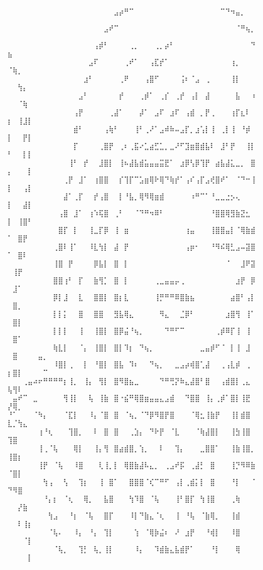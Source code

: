 ⠀⠀⠀⠀⠀⠀⠀⠀⠀⠀⠀⠀⠀⠀⠀⠀⠀⠀⠀⠀⠀⣠⡴⠛⠉⠀⠀⠀⠀⠀⠀⠀⠀⠀⠀⠀⠀⠀⠀⠀⠀⠀⠉⠙⠲⣤⡀⠀⠀⠀⠀⠀⠀⠀⠀⠀⠀
⠀⠀⠀⠀⠀⠀⠀⠀⠀⠀⠀⠀⠀⠀⠀⠀⠀⠀⠀⣠⠞⠉⠀⠀⠀⠀⠀⠀⠀⠀⠀⠀⠀⠀⠀⠀⠀⠀⠀⠀⠀⠀⠀⠀⠀⠈⠛⢦⡀⠀⠀⠀⠀⠀⠀⠀⠀
⠀⠀⠀⠀⠀⠀⠀⠀⠀⠀⠀⠀⠀⠀⠀⠀⠀⢠⡾⠃⠀⠀⠀⠀⢀⡀⠀⠀⠀⢀⡀⡴⠃⠀⠀⠀⠀⠀⠀⠀⠀⠀⠀⠀⠀⠀⠀⠀⠙⣦⠀⠀⠀⠀⠀⠀⠀
⠀⠀⠀⠀⠀⠀⠀⠀⠀⠀⠀⠀⠀⠀⠀⠀⣠⠏⠀⠀⠀⠀⠀⢀⠞⠁⠀⠀⢠⣏⡞⠁⠀⠀⠀⠀⠀⠀⠀⠀⠀⠀⠀⠀⢰⡀⠀⠀⠀⠈⢷⡀⠀⠀⠀⠀⠀
⠀⠀⠀⠀⠀⠀⠀⠀⠀⠀⠀⠀⠀⠀⠀⣰⠃⠀⠀⠀⠀⠀⢀⠟⠀⠀⠀⢠⣿⠋⠀⠀⠀⠀⢨⠆⠈⣠⠀⢀⠀⠀⠀⠀⢸⡇⠀⠀⠀⠀⠀⢳⡄⠀⠀⠀⠀
⠀⠀⠀⠀⠀⠀⠀⠀⠀⠀⠀⠀⠀⠀⣠⠃⠀⠀⠀⠀⠀⠀⡞⠀⠀⠀⢀⡾⠁⠀⢀⡎⠀⢀⡞⠀⢠⡇⠀⣼⠀⠀⠀⠀⠀⣧⠀⠀⠰⠀⠀⠈⢷⠀⠀⠀⠀
⠀⠀⠀⠀⠀⠀⠀⠀⠀⠀⠀⠀⠀⢠⡟⠀⠀⠀⠀⠀⢀⣼⠁⠀⠀⠀⡼⠁⠀⣠⠏⠀⣰⠏⠀⢠⣾⠀⡀⡟⢀⠀⠀⠀⢰⡏⣆⠇⠀⡆⠀⢸⣸⡇⠀⠀⠀
⠀⠀⠀⠀⠀⠀⠀⠀⠀⠀⠀⠀⠀⣾⠃⠀⠀⠀⠀⢠⢷⠃⠀⠀⠀⢸⠃⢀⠜⠁⣠⠾⠷⠤⣠⡏⡀⣰⢡⡇⢸⠀⢀⡇⢸⠀⠘⡾⠀⡇⠀⠀⡟⡇⠀⠀⠀
⠀⠀⠀⠀⠀⠀⠀⠀⠀⠀⠀⠀⠀⡏⠀⠀⠀⠀⢀⣿⡟⠀⢀⠆⢀⣯⠔⣁⣴⣋⣁⡀⣀⠜⠋⣹⣶⣿⣾⣧⠇⠀⣸⠃⡟⠀⠀⢸⡇⠃⠀⠀⡇⡇⠀⠀⠀
⠀⠀⠀⠀⠀⠀⠀⠀⠀⠀⠀⠀⢸⠃⠀⡞⠀⠀⣸⣿⡇⠀⢸⠦⣼⣧⣾⣥⣤⣤⣭⣟⠁⠀⣰⡿⢣⡿⢹⡟⠀⣴⣧⣼⣅⣀⡀⠀⣿⡄⠀⠀⠀⡇⠀⠀⠀
⠀⠀⠀⠀⠀⠀⠀⠀⠀⠀⠀⢀⡟⠀⣸⠁⠀⢰⣿⣿⠀⠀⡎⢹⡏⠉⣡⣶⢿⠗⢿⠙⢷⡞⠁⢠⠎⢠⡏⣠⢞⣿⠞⠁⠀⠈⠙⠒⢸⡇⠀⠀⢠⡇⠀⠀⠀
⠀⠀⠀⠀⠀⠀⠀⠀⠀⠀⠀⣼⠁⢀⡏⠀⠀⡞⢠⣿⠀⠀⡇⠘⣧⡀⢿⠻⢿⣶⣾⠀⠀⠀⠀⠀⠰⠛⠉⠁⠘⣀⣀⣐⡢⢄⠀⠀⠀⡇⠀⠀⣼⡇⠀⠀⠀
⠀⠀⠀⠀⠀⠀⠀⠀⠀⠀⢠⣿⠀⣸⠁⠀⢰⠱⢯⣿⠀⢀⠃⠀⠀⠈⠙⠛⠲⠿⠃⠀⠀⠀⠀⠀⠀⠀⠀⠀⠘⣿⣿⢿⣻⣷⣝⣂⠀⡇⠀⢸⣿⠃⠀⠀⠀
⠀⠀⠀⠀⠀⠀⠀⠀⠀⠀⣿⡏⠀⡇⠀⠀⢸⣀⡏⡿⠀⢸⠀⣶⠀⠀⠀⠀⠀⠀⠀⠀⠀⠀⠀⢰⣤⠀⠀⠀⢸⣿⣿⣤⡇⠈⢿⣷⣾⠁⠀⣿⡟⠀⠀⠀⠀
⠀⠀⠀⠀⠀⠀⠀⠀⠀⢀⣿⠇⢸⠁⠀⠀⠸⣇⢳⡇⠀⣼⠀⡟⠀⠀⠀⠀⠀⠀⠀⠀⠀⠀⠀⢠⡶⠂⠀⠀⠘⠻⠮⢿⣃⣠⠤⣽⣿⠁⠀⣿⠇⠀⠀⠀⠀
⠀⠀⠀⠀⠀⠀⠀⠀⠀⢸⣿⠀⡟⠀⠀⠀⠀⡿⣧⡇⠀⣿⠀⡇⠀⠀⠀⠀⠀⠀⠀⠀⠀⠀⠀⠀⠀⠀⠀⠀⠀⠀⠀⠈⠀⠀⣸⠟⣽⠀⢸⡟⠀⠀⠀⠀⠀
⠀⠀⠀⠀⠀⠀⠀⠀⠀⣿⣿⢰⠃⠀⡏⠀⠀⣷⢻⡁⠀⣿⠀⡇⠀⠀⠀⠀⠀⢀⣀⣤⣤⡤⢀⠀⠀⠀⠀⠀⠀⠀⠀⠀⠀⣰⡟⠀⡿⠀⣸⠁⠀⠀⠀⠀⠀
⠀⠀⠀⠀⠀⠀⠀⠀⠀⡿⡇⣸⠀⠀⣇⠀⠀⣿⣿⡇⠀⣿⡆⣇⠀⠀⠀⠀⠀⢸⡛⠛⠛⠿⣿⣷⣦⠀⠀⠀⠀⠀⠀⠀⣴⣿⠃⢠⡇⠀⣿⡀⠀⠀⠀⠀⠀
⠀⠀⠀⠀⠀⠀⠀⠀⠀⡇⡇⡅⠀⠀⣿⠀⠀⣿⣿⠀⠀⣻⣧⢿⣄⠀⠀⠀⠀⠀⠻⣄⠀⠀⣈⡿⠃⠀⠀⠀⠀⠀⠀⣰⣿⢻⠀⢸⠁⠀⣿⡇⠀⠀⠀⠀⠀
⠀⠀⠀⠀⠀⠀⠀⠀⠀⡇⡇⡇⠀⠀⢸⠀⠀⢸⣿⡇⠀⣿⡿⣬⠘⢦⡀⠀⠀⠀⠀⠙⠛⠋⠉⠀⠀⠀⠀⠀⠀⢀⡾⠿⡏⢸⠀⢸⠀⠀⣿⠁⠀⠀⠀⠀⠀
⠀⠀⠀⠀⠀⠀⠀⠀⠀⢷⣇⡇⠀⠀⠈⡄⠀⢸⣿⡇⠀⣿⡇⠹⡆⠀⠙⢦⡀⠀⠀⠀⠀⠀⠀⠀⠀⠀⣀⣤⡾⠋⠈⠀⡇⢸⠀⣸⠀⠀⣿⠀⠀⠀⠀⣤⡀
⠀⠀⠀⠀⠀⠀⠀⠀⠀⠸⣿⡇⢀⠀⠀⡇⠀⠘⣿⡇⠀⣿⣧⠀⠹⠆⠀⠀⠙⢦⡀⠀⠀⣀⣠⡴⢾⣿⢁⣼⠀⠀⢀⢠⣇⡾⠀⢀⠀⡆⣿⡇⠀⠀⠀⠀⠉
⠀⠀⠀⢀⣤⠴⠖⠛⠛⠛⠛⡆⢸⡀⠀⢸⡄⠀⢻⡇⠀⣿⠻⣿⣦⣀⠀⠀⠀⠀⠙⠛⢛⡝⠷⣄⣼⣿⠃⣿⠀⠀⢠⣾⣿⡇⢀⣄⠀⢧⢻⠇⠀⠀⠀⠀⠀
⠀⣤⠞⠉⠀⣀⠀⠀⠀⠀⠀⢻⢸⡇⠀⠀⢧⠀⢸⣷⠀⣿⠐⣮⠛⢿⣿⣶⣤⣤⣄⣠⣾⠀⠀⠙⣿⣿⠀⢸⡄⢀⡾⠁⣿⡇⢸⣟⠀⡜⢿⡀⠀⠀⠀⠀⠀
⠘⠁⠀⠀⠀⠈⠳⡄⠀⠀⠀⠈⣏⡇⠀⠀⠸⡄⠈⣿⠀⣿⠀⠈⢦⡀⠈⠙⡿⠻⣿⡟⣿⠀⠀⠀⠈⢿⣂⢸⣷⡟⠀⠀⢸⡇⣾⣿⠀⣇⡈⢳⣄⠀⠀⠀⠀
⠀⠀⠀⠀⠀⠀⢰⠘⢆⠀⠀⠀⢹⣿⡀⠀⠀⠇⠀⣿⠀⣿⠀⠀⢀⣱⡄⠀⠙⠗⡟⠀⠈⣇⠀⠀⠀⠈⢷⣼⣿⡇⠀⠀⢸⣳⢸⣿⠀⢹⣿⠀⠀⠀⠀⠀⠀
⠀⠀⠀⠀⠀⠀⢸⢀⠈⢧⠀⠀⠀⢿⡇⠀⠀⢸⡄⢻⠀⣿⣴⣾⣿⡀⢱⡀⠀⠀⠇⠀⠀⢹⡄⠀⠀⠀⣀⣿⣿⠁⠀⠀⢸⣷⢸⣿⡀⢸⣿⡆⠀⠀⠀⠀⠀
⠀⠀⠀⠀⠀⠀⢸⡟⠀⠈⢧⠀⠀⠸⣿⠀⠀⠀⢇⢸⡀⡇⠀⢿⣿⣷⣼⠧⣄⡀⠀⢀⣠⠞⡯⠀⢀⣼⡃⠀⣿⠀⠀⠀⢸⡙⠻⠿⣷⠈⣿⡇⠀⠀⠀⠀⠀
⠀⠀⠀⠀⠀⠀⠀⢳⢠⠀⠀⢣⠀⠀⢹⡆⠀⠀⢸⠀⣿⠁⠀⠀⣿⣿⣿⠈⢎⠉⠛⠋⠀⢠⡇⢀⣾⡅⡇⠀⣿⠀⠀⠀⠘⡇⠀⠀⠈⠙⠻⣿⠀⠀⠀⠀⠀
⠀⠀⠀⠀⠀⠀⠀⠘⡄⡆⠀⠈⢆⠀⠀⢿⡀⠀⠀⣧⣿⠀⠀⠀⢳⠹⣿⠀⠈⢧⠀⠀⠀⢸⠃⣿⡏⠀⢳⢸⣿⠀⠀⠀⢀⢷⠀⠀⠀⠀⠀⡜⣷⠀⠀⠀⠀
⠀⠀⠀⠀⠀⠀⠀⠀⢳⣠⠀⠀⠘⡆⠀⠈⢧⠀⠀⣿⡏⠀⠀⠀⠸⡇⠙⣷⣄⠈⢆⠀⠀⢸⠀⠘⢧⠀⠈⣷⢿⡀⠀⠀⢸⣾⠀⠀⠀⠀⠀⠇⢸⡆⠀⠀⠀
⠀⠀⠀⠀⠀⠀⠀⠀⠈⢧⠄⠀⠀⠸⡄⠀⠘⡄⠀⢹⡇⠀⠀⠀⠀⢱⠀⠈⢿⡷⣬⠆⠀⠜⠀⣰⡟⠀⠀⠘⢾⡇⠀⠀⠸⣿⠀⠀⠀⠀⠀⠀⠈⡇⠀⠀⠀
⠀⠀⠀⠀⠀⠀⠀⠀⠀⠈⢧⡀⠀⠀⢹⡃⠀⢧⡀⢸⡇⠀⠀⠀⠀⠸⡄⠀⠀⠹⣾⣷⣄⣧⣾⡟⠁⠀⠀⠀⠘⡇⠀⠀⠀⢿⠀⠀⠀⠀⠀⠀⠀⡇⠀⠀⠀
